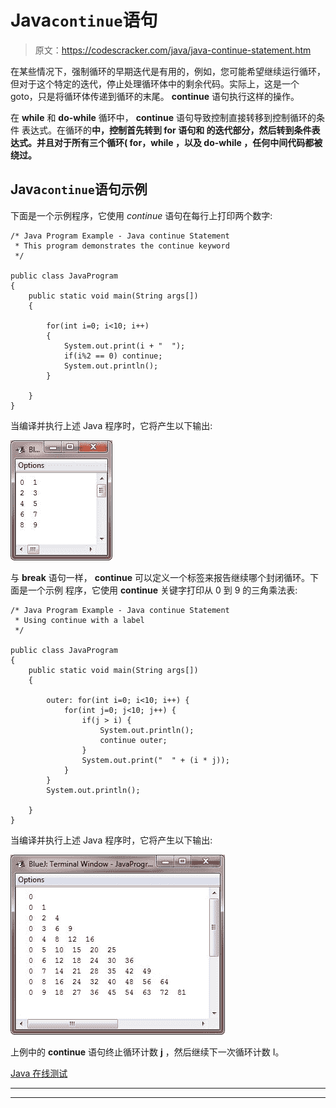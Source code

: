 # Java`continue`语句

> 原文：<https://codescracker.com/java/java-continue-statement.htm>

在某些情况下，强制循环的早期迭代是有用的，例如，您可能希望继续运行循环，但对于这个特定的迭代，停止处理循环体中的剩余代码。实际上，这是一个 goto，只是将循环体传递到循环的末尾。 **continue** 语句执行这样的操作。

在 **while** 和 **do-while** 循环中， **continue** 语句导致控制直接转移到控制循环的条件 表达式。在循环的**中，控制首先转到 **for** 语句和 的迭代部分，然后转到条件表达式。并且对于所有三个循环( **for，while** ，以及 **do-while** ，任何中间代码都被绕过。**

## Java`continue`语句示例

下面是一个示例程序，它使用 *continue* 语句在每行上打印两个数字:

```
/* Java Program Example - Java continue Statement
 * This program demonstrates the continue keyword
 */

public class JavaProgram
{   
    public static void main(String args[])
    {

        for(int i=0; i<10; i++)
        {
            System.out.print(i + "  ");
            if(i%2 == 0) continue;
            System.out.println();
        }

    }
}
```

当编译并执行上述 Java 程序时，它将产生以下输出:

![java continue statement](img/364881d32805bfeb1efdd42c83a00b58.png)

与 **break** 语句一样， **continue** 可以定义一个标签来报告继续哪个封闭循环。下面是一个示例 程序，它使用 **continue** 关键字打印从 0 到 9 的三角乘法表:

```
/* Java Program Example - Java continue Statement
 * Using continue with a label 
 */

public class JavaProgram
{   
    public static void main(String args[])
    {

        outer: for(int i=0; i<10; i++) {
            for(int j=0; j<10; j++) {
                if(j > i) {
                    System.out.println();
                    continue outer;
                }
                System.out.print("  " + (i * j));
            }
        }
        System.out.println();

    }
}
```

当编译并执行上述 Java 程序时，它将产生以下输出:

![java continue keyword](img/d91b2b9e11d8a1d8f51b2115b5cbd191.png)

上例中的 **continue** 语句终止循环计数 **j** ，然后继续下一次循环计数 I。

[Java 在线测试](/exam/showtest.php?subid=1)

* * *

* * *